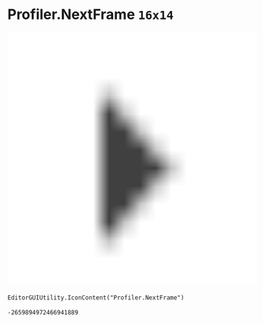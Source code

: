 # Profiler.NextFrame `16x14`
<img src="/img/Profiler.NextFrame.png" width=512 height=512>

``` CSharp
EditorGUIUtility.IconContent("Profiler.NextFrame")
```
```
-2659894972466941889
```
